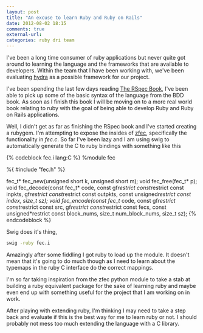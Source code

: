 ```yaml
---
layout: post
title: "An excuse to learn Ruby and Ruby on Rails"
date: 2012-08-02 18:15
comments: true
external-url: 
categories: ruby dri team
---
```


I've been a long time consumer of ruby applications but never quite
got around to learning the language and the frameworks that are
available to developers. Within the team that I have been working
with, we've been evaluating [hydra](http://projecthydra.org) as a
possible framework for our project.

I've been spending the last few days reading
[The RSpec Book](http://pragprog.com/book/achbd/the-rspec-book), I've
been able to pick up some of the basic syntax of the language from the
BDD book. As soon as I finish this book I will be moving on to a more
real world book relating to ruby with the goal of being able to
develop Ruby and Ruby on Rails applications.

Well, I didn't get as far as finishing the RSpec book and I've started
creating a rubygem. I'm attempting to expose the insides of
[zfec](https://tahoe-lafs.org/trac/zfec/), specifically the
functionality in _fec.c_. So far I've been lazy and I am using swig to
automatically generate the C to ruby bindings with something like this

{% codeblock fec.i lang:C %}
%module fec

%{
#include "fec.h"
%}

fec_t* fec_new(unsigned short k, unsigned short m);
void fec_free(fec_t* p);
void fec_decode(const fec_t* code, const gf*restrict const*restrict const inpkts, gf*restrict const*restrict const outpkts, const unsigned*restrict const index, size_t sz);
void fec_encode(const fec_t* code, const gf*restrict const*restrict const src, gf*restrict const*restrict const fecs, const unsigned*restrict const block_nums, size_t num_block_nums, size_t sz);
{% endcodeblock %}

Swig does it's thing,

``` bash
swig -ruby fec.i
```

Amazingly after some fiddling I got ruby to load up the module. It
doesn't mean that it's going to do much though as I need to learn
about the typemaps in the ruby C interface do the correct mappings.

I'm so far taking inspiration from the zfec python module to take a
stab at building a ruby equivalent package for the sake of learning
ruby and maybe even end up with something useful for the project that
I am working on in work.

After playing with extending ruby, I'm thinking I may need to take a
step back and evaluate if this is the best way for me to learn ruby or
not. I should probably not mess too much extending the language with a
C library.
